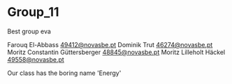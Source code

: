 # Group_11
Best group eva

Farouq El-Abbass 49412@novasbe.pt
Dominik Trut 46274@novasbe.pt
Moritz Constantin Güttersberger 48845@novasbe.pt
Moritz Lilleholt Häckel 49558@novasbe.pt

Our class has the boring name 'Energy'
